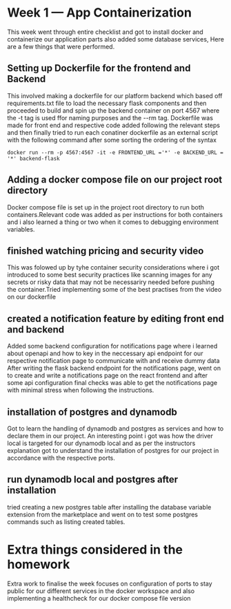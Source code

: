 # Week 1 — App Containerization

This week went through entire checklist and got to install docker and containerize our application parts also added some database services, Here are a few things that were performed.

## Setting up Dockerfile for the frontend and Backend
This involved making a dockerfile for our platform backend which based off requirements.txt file to load the necessary flask components and then proceeded to build and spin up the backend container on port 4567 
where the -t tag is used ffor naming purposes and the --rm tag.
Dockerfile was made for front end and respective code added following the relevant steps and then finally tried to run each conatiner dockerfile as an external script with the following command after some sorting the ordering of the syntax

```
docker run --rm -p 4567:4567 -it -e FRONTEND_URL ='*' -e BACKEND_URL = '*' backend-flask

```
## Adding a docker compose file on our project root directory 
Docker compose file is set up in the project root directory to run both containers.Relevant code was added as per instructions for both containers and i also learned a thing or two when it comes to debugging environment variables.

## finished watching pricing and security video
This was folowed up by tyhe container security considerations where i got introduced to some best security practices like scanning images for any secrets or risky data that may not be necessariry needed before pushing the container.Tried implementing some of the best practises from the video on our dockerfile

## created a notification feature by editing front end and backend
Added some backend configuration for notifications page where i learned about openapi and how to key in the neccessary api endpoint for our respective notification page to communicate with and receive dummy data 
After writing the flask backend endpoint for the notifications page, went on to create and write a notifications page on the react frontend and after some api configuration final checks was able to get the notifications page with minimal stress when following the instructions.

## installation of postgres and dynamodb
Got to learn the handling of dynamodb and postgres as services and how to declare them in our project. An interesting point i got was how the driver local is targeted for our dynamodb local and as per the instructors explanation got to understand the installation of postgres for our project in accordance with the respective ports.

## run dynamodb local and postgres after installation 
tried creating a new postgres table after installing the database variable extension from the marketplace and went on to test some postgres commands such as listing created tables.

# Extra things considered in the homework
Extra work to finalise the week focuses on configuration of ports to stay public for our different services in the docker workspace and also implementing a healthcheck for our docker compose file version 
